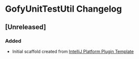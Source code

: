 <!-- Keep a Changelog guide -> https://keepachangelog.com -->

# GofyUnitTestUtil Changelog

## [Unreleased]
### Added
- Initial scaffold created from [IntelliJ Platform Plugin Template](https://github.com/JetBrains/intellij-platform-plugin-template)
